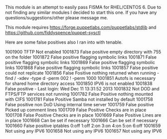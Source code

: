 This module is an attempt to easily pass FISMA for RHEL/CENTOS 6. Due to not finding any similar modules I decided to start this one. If you have any questions/suggestions/other please message me.

This module requires https://forge.puppetlabs.com/puppetlabs/stdlib and https://github.com/fiddyspence/puppet-sysctl

Here are some false positives also I ran into with tenable.

1001900 TFTP Not enabled
1001873 False positive empty directory with 755 on the folder
1001872 False positive flagging symbolic links
1001871 False positive flagging symbolic links
1001869 False positive flagging symbolic links
1001868 False positive flagging symbolic links
1001857 False positive could not replicate
1001856 False Fositive nothing returned when running - find / -xdev -type d -perm 002 ! -perm 1000
1001851 Autofs is necessary for shared home directory access
1001850 IPV6 is not enabled
1001838 False positive - Last login: Wed Dec 11 13:31:52 2013 
1001832 Not DOD and FTPS/FTP services not running
1001782 False Positive nothing mounted with CIFS
1001781 False Positive Samba not installed by default
1001758 False positive non DoD Using internal time server
1001759 False positive Picked up comment lines
1001709 False Positive Checks are in place
1001708 False Positive Checks are in place
1001669 False Positive Lines are in place
1001668 Can be set if necessary
1001666 Can be set if necessary
1001660 False positive iptables        0:off   1:off   2:on    3:on    4:on    5:on    6:off
1001659 Not using any IPV6
1001658 Not using any IPV6
1001657 Not using any IPV6
